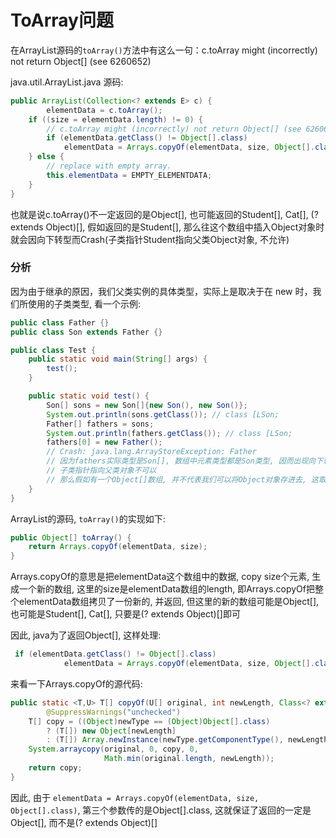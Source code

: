 # ToArray问题

在ArrayList源码的`toArray()`方法中有这么一句：c.toArray might (incorrectly) not return Object[] (see 6260652)

java.util.ArrayList.java 源码:  
```java
public ArrayList(Collection<? extends E> c) {
        elementData = c.toArray();
    if ((size = elementData.length) != 0) {
        // c.toArray might (incorrectly) not return Object[] (see 6260652)
        if (elementData.getClass() != Object[].class)
            elementData = Arrays.copyOf(elementData, size, Object[].class);
    } else {
        // replace with empty array.
        this.elementData = EMPTY_ELEMENTDATA;
    }
}
```

也就是说c.toArray()不一定返回的是Object[], 也可能返回的Student[], Cat[], (? extends Object)[], 假如返回的是Student[], 那么往这个数组中插入Object对象时就会因向下转型而Crash(子类指针Student指向父类Object对象, 不允许)  

### 分析

因为由于继承的原因，我们父类实例的具体类型，实际上是取决于在 new 时，我们所使用的子类类型, 看一个示例:  

```java
public class Father {}
public class Son extends Father {}

public class Test {
    public static void main(String[] args) {
        test();
    }

    public static void test() {
        Son[] sons = new Son[]{new Son(), new Son()};
        System.out.println(sons.getClass()); // class [LSon;
        Father[] fathers = sons;
        System.out.println(fathers.getClass()); // class [LSon;
        fathers[0] = new Father();
        // Crash: java.lang.ArrayStoreException: Father
        // 因为fathers实际类型是Son[], 数组中元素类型都是Son类型, 因而出现向下转型
        // 子类指针指向父类对象不可以
        // 那么假如有一个Object[]数组, 并不代表我们可以将Object对象存进去, 这取决于数组中元素实际的类型
    }
}
```

ArrayList的源码, `toArray()`的实现如下:  

```java
public Object[] toArray() {
    return Arrays.copyOf(elementData, size);
}
```

Arrays.copyOf的意思是把elementData这个数组中的数据, copy size个元素, 生成一个新的数组, 这里的size是elementData数组的length, 即Arrays.copyOf把整个elementData数组拷贝了一份新的, 并返回, 但这里的新的数组可能是Object[], 也可能是Student[], Cat[], 只要是(? extends Object)[]即可  

因此, java为了返回Object[], 这样处理:  

```java
 if (elementData.getClass() != Object[].class)
            elementData = Arrays.copyOf(elementData, size, Object[].class);
```

来看一下Arrays.copyOf的源代码:  

```java
public static <T,U> T[] copyOf(U[] original, int newLength, Class<? extends T[]> newType) {
        @SuppressWarnings("unchecked")
    T[] copy = ((Object)newType == (Object)Object[].class)
        ? (T[]) new Object[newLength]
        : (T[]) Array.newInstance(newType.getComponentType(), newLength);
    System.arraycopy(original, 0, copy, 0,
                     Math.min(original.length, newLength));
    return copy;
}
```

因此, 由于 `elementData = Arrays.copyOf(elementData, size, Object[].class)`, 第三个参数传的是Object[].class, 这就保证了返回的一定是Object[], 而不是(? extends Object)[]  
